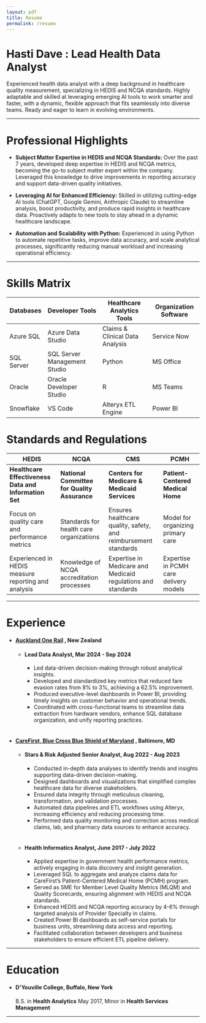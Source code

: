 ```yaml
---
layout: pdf
title: Resume
permalink: /resume
---
```


<div class="grid-container">
  <div class="grid-item">
    <h1>
        Hasti Dave : Lead Health Data Analyst
    </h1>
  </div>
  <slot></slot>
</div>

Experienced health data analyst with a deep background in healthcare quality measurement, specializing in HEDIS and NCQA standards. Highly adaptable and skilled at leveraging emerging AI tools to work smarter and faster, with a dynamic, flexible approach that fits seamlessly into diverse teams. Ready and eager to learn in evolving environments.

---

# Professional Highlights

- **Subject Matter Expertise in HEDIS and NCQA Standards:** Over the past 7 years, developed deep expertise in HEDIS and NCQA metrics, becoming the go-to subject matter expert within the company. Leveraged this knowledge to drive improvements in reporting accuracy and support data-driven quality initiatives.

- **Leveraging AI for Enhanced Efficiency:** Skilled in utilizing cutting-edge AI tools (ChatGPT, Google Gemini, Anthropic Claude) to streamline analysis, boost productivity, and produce rapid insights in healthcare data. Proactively adapts to new tools to stay ahead in a dynamic healthcare landscape.

- **Automation and Scalability with Python:** Experienced in using Python to automate repetitive tasks, improve data accuracy, and scale analytical processes, significantly reducing manual workload and increasing operational efficiency.

---

# Skills Matrix

| **Databases** | **Developer Tools**          | **Healthcare Analytics Tools**  | **Organization Software** |
| ------------- | ---------------------------- | ------------------------------- | ------------------------- |
| Azure SQL     | Azure Data Studio            | Claims & Clinical Data Analysis | Service Now               |
| SQL Server    | SQL Server Management Studio | Python                          | MS Office                 |
| Oracle        | Oracle Developer Studio      | R                               | MS Teams                  |
| Snowflake     | VS Code                      | Alteryx ETL Engine              | Power BI                  |

# Standards and Regulations

| **HEDIS**                                             | **NCQA**                                     | **CMS**                                                         | **PCMH**                               |
| ----------------------------------------------------- | -------------------------------------------- | --------------------------------------------------------------- | -------------------------------------- |
| **Healthcare Effectiveness Data and Information Set** | **National Committee for Quality Assurance** | **Centers for Medicare & Medicaid Services**                    | **Patient-Centered Medical Home**      |
| Focus on quality care and performance metrics         | Standards for health care organizations      | Ensures healthcare quality, safety, and reimbursement standards | Model for organizing primary care      |
| Experienced in HEDIS measure reporting and analysis   | Knowledge of NCQA accreditation processes    | Expertise in Medicare and Medicaid regulations and standards    | Expertise in PCMH care delivery models |

---

# Experience

- #### [**Auckland One Rail**](https://aucklandonerail.co.nz/about-us/) **, New Zealand**

  - #### Lead Data Analyst, Mar 2024 - Sep 2024

    - Led data-driven decision-making through robust analytical insights.
    - Developed and standardized key metrics that reduced fare evasion rates from 8% to 3%, achieving a 62.5% improvement.
    - Produced executive-level dashboards in Power BI, providing timely insights on customer behavior and operational trends.
    - Coordinated with cross-functional teams to streamline data extraction from hardware vendors, enhance SQL database organization, and unify reporting practices.

    <br />

- #### [**CareFirst, Blue Cross Blue Shield of Maryland**](https://www.carefirst.com/) **, Baltimore, MD**

  - #### Stars & Risk Adjusted Senior Analyst, Aug 2022 - Aug 2023

    - Conducted in-depth data analyses to identify trends and insights supporting data-driven decision-making.
    - Designed dashboards and visualizations that simplified complex healthcare data for diverse stakeholders.
    - Ensured data integrity through meticulous cleaning, transformation, and validation processes.
    - Automated data pipelines and ETL workflows using Alteryx, increasing efficiency and reducing processing time.
    - Performed data quality monitoring and correction across medical claims, lab, and pharmacy data sources to enhance accuracy.

    <br />

  - #### Health Informatics Analyst, June 2017 - July 2022

    - Applied expertise in government health performance metrics, actively engaging in data discovery and insight generation.
    - Leveraged SQL to aggregate and analyze claims data for CareFirst’s Patient-Centered Medical Home (PCMH) program.
    - Served as SME for Member Level Quality Metrics (MLQM) and Quality Scorecards, ensuring alignment with HEDIS and NCQA standards.
    - Enhanced HEDIS and NCQA reporting accuracy by 4-6% through targeted analysis of Provider Specialty in claims.
    - Created Power BI dashboards as self-service portals for business units, streamlining data access and reporting.
    - Facilitated collaboration between developers and business stakeholders to ensure efficient ETL pipeline delivery.

---

# Education

- #### D'Youville College, Buffalo, New York
  B.S. in **Health Analytics** May 2017, Minor in **Health Services Management**

---

<div>
  <slot></slot>
</div>
